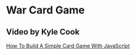 # War Card Game

## Video by Kyle Cook

[How To Build A Simple Card Game With JavaScript](https://youtu.be/NxRwIZWjLtE)
